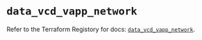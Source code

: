 # `data_vcd_vapp_network`

Refer to the Terraform Registory for docs: [`data_vcd_vapp_network`](https://registry.terraform.io/providers/vmware/vcd/3.10.0/docs/data-sources/vapp_network).

